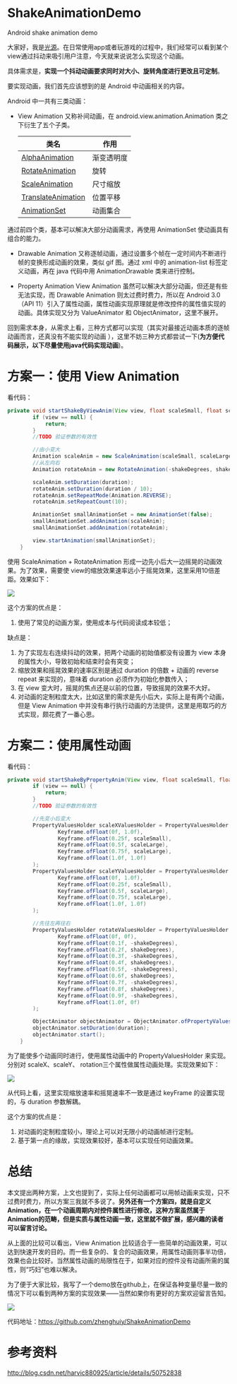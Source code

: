 # ShakeAnimationDemo
Android shake animation demo

大家好，我是[光源](http://www.jianshu.com/p/699ca079598f)。在日常使用app或者玩游戏的过程中，我们经常可以看到某个view通过抖动来吸引用户注意，今天就来说说怎么实现这个动画。

具体需求是，**实现一个抖动动画要求同时对大小、旋转角度进行更改且可定制**。

要实现动画，我们首先应该想到的是 Android 中动画相关的内容。

Android 中一共有三类动画：

- View Animation
又称补间动画，在 android.view.animation.Animation 类之下衍生了五个子类。


  | 类名| 作用|
  | ---| ---- |
  | [AlphaAnimation](https://developer.android.com/reference/android/view/animation/AlphaAnimation.html) | 渐变透明度 |
  | [RotateAnimation](https://developer.android.com/reference/android/view/animation/RotateAnimation.html) | 旋转    |
  | [ScaleAnimation](https://developer.android.com/reference/android/view/animation/ScaleAnimation.html) | 尺寸缩放  |
  | [TranslateAnimation](https://developer.android.com/reference/android/view/animation/TranslateAnimation.html) | 位置平移  |
  | [AnimationSet](https://developer.android.com/reference/android/view/animation/AnimationSet.html) | 动画集合  |

​通过前四个类，基本可以解决大部分动画需求，再使用 AnimationSet 使动画具有组合的能力。

- Drawable Animation
又称逐帧动画，通过设置多个帧在一定时间内不断进行帧的变换形成动画的效果，类似 gif 图。通过 xml 中的 animation-list 标签定义动画，再在 java 代码中用 AnimationDrawable 类来进行控制。

- Property Animation
 View Animation 虽然可以解决大部分动画，但还是有些无法实现，而 Drawable Animation 则太过费时费力，所以在 Android 3.0（API 11）引入了属性动画，属性动画实现原理就是修改控件的属性值实现的动画。具体实现又分为 ValueAnimator 和 ObjectAnimator，这里不展开。

回到需求本身，从需求上看，三种方式都可以实现（其实对最接近动画本质的逐帧动画而言，还真没有不能实现的动画 ），这里不妨三种方式都尝试一下(**为方便代码展示，以下尽量使用java代码实现动画**)。

# 方案一：使用 View Animation
看代码：

````java
private void startShakeByViewAnim(View view, float scaleSmall, float scaleLarge, float shakeDegrees, long duration) {
        if (view == null) {
            return;
        }
        //TODO 验证参数的有效性

        //由小变大
        Animation scaleAnim = new ScaleAnimation(scaleSmall, scaleLarge, scaleSmall, scaleLarge);
        //从左向右
        Animation rotateAnim = new RotateAnimation(-shakeDegrees, shakeDegrees, Animation.RELATIVE_TO_SELF, 0.5f, Animation.RELATIVE_TO_SELF, 0.5f);

        scaleAnim.setDuration(duration);
        rotateAnim.setDuration(duration / 10);
        rotateAnim.setRepeatMode(Animation.REVERSE);
        rotateAnim.setRepeatCount(10);

        AnimationSet smallAnimationSet = new AnimationSet(false);
        smallAnimationSet.addAnimation(scaleAnim);
        smallAnimationSet.addAnimation(rotateAnim);

        view.startAnimation(smallAnimationSet);
    }
````

使用 ScaleAnimation + RotateAnimation 形成一边先小后大一边摇晃的动画效果。为了效果，需要使 view的缩放效果速率远小于摇晃效果，这里采用10倍差距。效果如下：

![](http://upload-images.jianshu.io/upload_images/1432874-c6b83aab3755927c.gif?imageMogr2/auto-orient/strip)

这个方案的优点是：
1. 使用了常见的动画方案，使用成本与代码阅读成本较低；

缺点是：
1. 为了实现左右连续抖动的效果，把两个动画的初始值都没有设置为 view 本身的属性大小，导致初始和结束时会有突变；
2. 缩放效果和摇晃效果的速率区别是通过 duration 的倍数 + 动画的 reverse repeat 来实现的，意味着 duration 必须作为初始化参数传入；
3. 在 view 变大时，摇晃的焦点还是以前的位置，导致摇晃的效果不大好。
4. 对动画的定制粒度太大，比如这里的需求是先小后大，实际上是有两个动画，但是 View Animation 中并没有串行执行动画的方法提供，这里是用取巧的方式实现，颇花费了一番心思。

# 方案二：使用属性动画

看代码：

```java
private void startShakeByPropertyAnim(View view, float scaleSmall, float scaleLarge, float shakeDegrees, long duration) {
        if (view == null) {
            return;
        }
        //TODO 验证参数的有效性

        //先变小后变大
        PropertyValuesHolder scaleXValuesHolder = PropertyValuesHolder.ofKeyframe(View.SCALE_X,
                Keyframe.ofFloat(0f, 1.0f),
                Keyframe.ofFloat(0.25f, scaleSmall),
                Keyframe.ofFloat(0.5f, scaleLarge),
                Keyframe.ofFloat(0.75f, scaleLarge),
                Keyframe.ofFloat(1.0f, 1.0f)
        );
        PropertyValuesHolder scaleYValuesHolder = PropertyValuesHolder.ofKeyframe(View.SCALE_Y,
                Keyframe.ofFloat(0f, 1.0f),
                Keyframe.ofFloat(0.25f, scaleSmall),
                Keyframe.ofFloat(0.5f, scaleLarge),
                Keyframe.ofFloat(0.75f, scaleLarge),
                Keyframe.ofFloat(1.0f, 1.0f)
        );

        //先往左再往右
        PropertyValuesHolder rotateValuesHolder = PropertyValuesHolder.ofKeyframe(View.ROTATION,
                Keyframe.ofFloat(0f, 0f),
                Keyframe.ofFloat(0.1f, -shakeDegrees),
                Keyframe.ofFloat(0.2f, shakeDegrees),
                Keyframe.ofFloat(0.3f, -shakeDegrees),
                Keyframe.ofFloat(0.4f, shakeDegrees),
                Keyframe.ofFloat(0.5f, -shakeDegrees),
                Keyframe.ofFloat(0.6f, shakeDegrees),
                Keyframe.ofFloat(0.7f, -shakeDegrees),
                Keyframe.ofFloat(0.8f, shakeDegrees),
                Keyframe.ofFloat(0.9f, -shakeDegrees),
                Keyframe.ofFloat(1.0f, 0f)
        );

        ObjectAnimator objectAnimator = ObjectAnimator.ofPropertyValuesHolder(view, scaleXValuesHolder, scaleYValuesHolder, rotateValuesHolder);
        objectAnimator.setDuration(duration);
        objectAnimator.start();
    }
```

为了能使多个动画同时进行，使用属性动画中的 PropertyValuesHolder 来实现。分别对 scaleX、scaleY、 rotation三个属性做属性动画处理。实现效果如下：

![](http://upload-images.jianshu.io/upload_images/1432874-efe37e0b3bead651.gif?imageMogr2/auto-orient/strip)

从代码上看，这里实现缩放速率和摇晃速率不一致是通过 keyFrame 的设置实现的，与 duration 参数解耦。

这个方案的优点是：

1. 对动画的定制粒度较小，理论上可以对无限小的动画帧进行定制。
2. 基于第一点的缘故，实现效果较好，基本可以实现任何动画效果。


# 总结

本文提出两种方案，上文也提到了，实际上任何动画都可以用帧动画来实现，只不过费时费力，所以方案三我就不多说了。**另外还有一个方案四，就是自定义Animation，在一个动画周期内对控件属性进行修改，这种方案虽然属于Animation的范畴，但是实质与属性动画一致，这里就不做扩展，感兴趣的读者可以留言讨论。** 

从上面的比较可以看出，View Animation 比较适合于一些简单的动画效果，可以达到快速开发的目的。而一些复杂的、复合的动画效果，用属性动画则事半功倍，效果也会比较好。当然属性动画的局限性在于，如果对应的控件没有动画所需的属性，则“巧妇”也难以解决。

为了便于大家比较，我写了一个demo放在github上，在保证各种变量尽量一致的情况下可以看到两种方案的实现效果——当然如果你有更好的方案欢迎留言告知。

![](http://upload-images.jianshu.io/upload_images/1432874-98f12aa520dd60d0.gif?imageMogr2/auto-orient/strip)

代码地址：https://github.com/zhenghuiy/ShakeAnimationDemo

# 参考资料

http://blog.csdn.net/harvic880925/article/details/50752838
